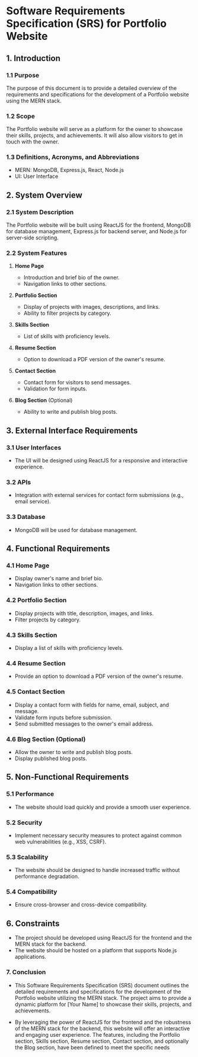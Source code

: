 # Software Requirements Specification (SRS) for Portfolio Website

## 1. Introduction

### 1.1 Purpose
The purpose of this document is to provide a detailed overview of the requirements and specifications for the development of a Portfolio website using the MERN stack.

### 1.2 Scope
The Portfolio website will serve as a platform for the owner to showcase their skills, projects, and achievements. It will also allow visitors to get in touch with the owner.

### 1.3 Definitions, Acronyms, and Abbreviations
- MERN: MongoDB, Express.js, React, Node.js
- UI: User Interface

## 2. System Overview

### 2.1 System Description
The Portfolio website will be built using ReactJS for the frontend, MongoDB for database management, Express.js for backend server, and Node.js for server-side scripting.

### 2.2 System Features
1. **Home Page**
   - Introduction and brief bio of the owner.
   - Navigation links to other sections.

2. **Portfolio Section**
   - Display of projects with images, descriptions, and links.
   - Ability to filter projects by category.

3. **Skills Section**
   - List of skills with proficiency levels.

4. **Resume Section**
   - Option to download a PDF version of the owner's resume.

5. **Contact Section**
   - Contact form for visitors to send messages.
   - Validation for form inputs.

6. **Blog Section** (Optional)
   - Ability to write and publish blog posts.

## 3. External Interface Requirements

### 3.1 User Interfaces
- The UI will be designed using ReactJS for a responsive and interactive experience.

### 3.2 APIs
- Integration with external services for contact form submissions (e.g., email service).

### 3.3 Database
- MongoDB will be used for database management.

## 4. Functional Requirements

### 4.1 Home Page
- Display owner's name and brief bio.
- Navigation links to other sections.

### 4.2 Portfolio Section
- Display projects with title, description, images, and links.
- Filter projects by category.

### 4.3 Skills Section
- Display a list of skills with proficiency levels.

### 4.4 Resume Section
- Provide an option to download a PDF version of the owner's resume.

### 4.5 Contact Section
- Display a contact form with fields for name, email, subject, and message.
- Validate form inputs before submission.
- Send submitted messages to the owner's email address.

### 4.6 Blog Section (Optional)
- Allow the owner to write and publish blog posts.
- Display published blog posts.

## 5. Non-Functional Requirements

### 5.1 Performance
- The website should load quickly and provide a smooth user experience.

### 5.2 Security
- Implement necessary security measures to protect against common web vulnerabilities (e.g., XSS, CSRF).

### 5.3 Scalability
- The website should be designed to handle increased traffic without performance degradation.

### 5.4 Compatibility
- Ensure cross-browser and cross-device compatibility.

## 6. Constraints

- The project should be developed using ReactJS for the frontend and the MERN stack for the backend.
- The website should be hosted on a platform that supports Node.js applications.

### 7. Conclusion
- This Software Requirements Specification (SRS) document outlines the detailed requirements and specifications for the development of the Portfolio website utilizing the MERN stack. The project aims to provide a dynamic platform for [Your Name] to showcase their skills, projects, and achievements.

- By leveraging the power of ReactJS for the frontend and the robustness of the MERN stack for the backend, this website will offer an interactive and engaging user experience. The features, including the Portfolio section, Skills section, Resume section, Contact section, and optionally the Blog section, have been defined to meet the specific needs
